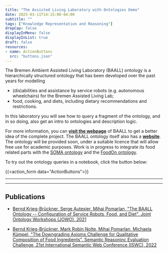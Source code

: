 ```yaml
---
title: "The Assisted Living Laboratory with Ontologies Demo"
date: 2025-03-11T14:15:00-04:00
subtitle: ""
tags: ["Knowledge Representation and Reasoning"]
dropCap: false
displayInMenu: false
displayInList: true
draft: false
resources:
- name: ActionButtons
  src: "buttons.json"
---
```


The Bremen Ambient Assisted Living Laboratory (BAALL) ontology is a hierarchically structured ontology that has been developed over the past years for modelling
 - (dis)abilities and assistance by service robots (e.g. autonomous wheelchairs) for the Bremen Assisted Living Lab;
 - food, cooking, and diets, including dietary recommendations and restrictions.
 
In this laboratory you will see how to query a fragment of the ontology, and in so doing, also get an intro to ontologies and description logic.

<param class="hidde-after-preview">

For more information, you can
<a href="http://www.dfki.de/web/anwendungen-industrie/living-labs/bremen-ambient-assisted-living-lab-baall"><b>visit the webpage</b></a>
of BAALL to get a better idea of the complete project. The BAALL ontology itself also has a <a class="btn btn-success" target="_blank" href="http://ontologies.baall.de"><b>website</b></a>. The ontology will be provided soon, under a suitable licence that will allow free use for academic purposes. Work is in progress to integrate its food related parts with the 
<a href="https://ease-crc.org/soma/">SOMA ontology</a> and the 
<a href="https://foodon.org/">FoodOn ontology</a>.

To try out the ontology queries in a notebook, click the button below:

{{<action_form data="ActionButtons">}}

---

---

Publications
---

- [Bernd Krieg-Brückner, Serge Autexier, Mihai Pomarlan, "The BAALL Ontology -- Configuration of Service Robots, Food, and Diet". Joint Ontology Workshops (JOWO), 2021](https://ceur-ws.org/Vol-2969/paper37-FoisShowCase.pdf)

- [Bernd Krieg-Brückner, Mark Robin Nolte, Mihai Pomarlan, Michaela Kümpel, "The Downgrading Axioms Challenge for Qualitative Composition of Food Ingredients". Semantic Reasoninc Evaluation Challenge, 21st International Semantic Web Conference (ISWC), 2022](https://ceur-ws.org/Vol-3337/semrec_paper2.pdf)

